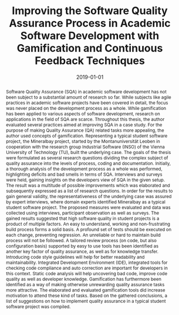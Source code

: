 ---
abstract: Software Quality Assurance (SQA) in academic software development has not
  been subject to a substantial amount of research so far. While subjects like agile
  practices in academic software projects have been covered in detail, the focus was
  never placed on the development process as a whole. While gamification has been
  applied to various aspects of software development, research on applications in
  the field of SQA are scarce. Throughout this thesis, the author evaluated several
  practices aimed at improving SQA in a case study. For the purpose of making Quality
  Assurance (QA) related tasks more appealing, the author used concepts of gamification.
  Representing a typical student software project, the Mineralbay project, started
  by the Montanuniversität Leoben in cooperation with the research group Industrial
  Software (INSO) of the Vienna University of Technology (TU), built the underlying
  case. The goals of the thesis were formulated as several research questions dividing
  the complex subject of quality assurance into the levels of process, coding and
  documentation. Initially, a thorough analysis of the development process as a whole
  was performed, highlighting deficits and bad smells in terms of SQA. Interviews
  and surveys were held, gaining insights on the developers view of SQA in the given
  setup. The result was a multitude of possible improvements which was elaborated
  and subsequently expressed as a list of research questions. In order for the results
  to gain general validity, the representativeness of the underlying case was assured
  by expert interviews, where domain experts identified Mineralbay as a typical student
  software project. The proposed measures were evaluated and data was collected using
  interviews, participant observation as well as surveys. The gained results suggested
  that high software quality in student projects is a product of multiple factors.
  An easy to understand, working and non-frustrating build process forms a solid basis.
  A profound set of tests should be executed on each change, preventing regression.
  An unreliable or hard to maintain build process will not be followed. A tailored
  review process (on code, but also configuration basis) supported by easy to use
  tools has been identified as another key factor of quality assurance, as well as
  for knowledge transfer. Introducing code style guidelines will help for better readability
  and maintainability. Integrated Development Environment (IDE), integrated tools
  for checking code compliance and auto correction are important for developers in
  this context. Static code analysis will help uncovering bad code, improve code quality
  as well as developer knowledge. Gamification has furthermore been identified as
  a way of making otherwise unrewarding quality assurance tasks more attractive. The
  elaborated and evaluated gamification tools did increase motivation to attend these
  kind of tasks. Based on the gathered conclusions, a list of suggestions on how to
  implement quality assurance in a typical student software project was compiled.
authors:
- Georg Ernst Moser
date: '2019-01-01'
featured: false
publication_types:
- '7'
publishDate: '2019-01-01'
title: Improving the Software Quality Assurance Process in Academic Software Development
  with Gamification and Continuous Feedback Techniques
url_pdf: ''
---